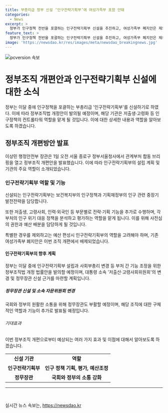 ```yaml
---
title: 부총리급 정부 신설 ‘인구전략기획부’에 여성가족부 포함 안돼
categories:
  - News
excerpt: >
  정부가 인구정책 전반을 포괄하는 인구전략기획부 신설을 추진하고, 여성가족부 폐지안은 제외됐다. 이에 대해 행정안전부 장관은 1일 발표한 정부조직 개편방안에서 설명했다. 새 기관은 인구정책 기능을 담당하며, 각 부처의 인구 위기 대응 정책을 평가하고 예산을 조정하는 역할을 맡을 것으로 알려졌다. 또한, 정무장관 부활과 정부조직법 개정안 발의 등으로 국회-정부 소통을 강화할 계획이다.
feature_text: >
  정부가 인구정책 전반을 포괄하는 인구전략기획부 신설을 추진하고, 여성가족부 폐지안은 제외됐다. 이에 대해 행정안전부 장관은 1일 발표한 정부조직 개편방안에서 설명했다. 새 기관은 인구정책 기능을 담당하며, 각 부처의 인구 위기 대응 정책을 평가하고 예산을 조정하는 역할을 맡을 것으로 알려졌다. 또한, 정무장관 부활과 정부조직법 개정안 발의 등으로 국회-정부 소통을 강화할 계획이다.
image: 'https://newsdao.kr/res/images/meta/newsdao_breakingnews.jpg'
---
```


<p><img src="https://newsdao.kr/res/images/meta/newsdao_breakingnews.jpg" alt="pcversion 속보" /></p>

<h1>정부조직 개편안과 인구전략기획부 신설에 대한 소식</h1>

<p data-ke-size="size16">정부는 이달 중에 인구정책을 포괄하는 부총리급 '인구전략기획부'를 신설하기로 하였다. 이에 따라 정부조직법 개정안이 발의될 예정이며, 해당 기관은 저출생·고령화 등 인구정책의 컨트롤타워 역할을 맡게 될 것입니다. 이에 대한 상세한 내용과 역할을 알아보도록 하겠습니다.</p>

<h2>정부조직 개편방안 발표</h2>

<p data-ke-size="size16">이상민 행정안전부 장관은 1일 오전 서울 종로구 정부서울청사에서 관계부처 합동 브리핑을 열고 정부조직 개편안을 발표했습니다. 이에 따라 인구전략기획부의 설립 계획 및 기관의 주요 역할이 소개되었습니다.</p>

<h3>인구전략기획부 역할 및 기능</h3>

<p data-ke-size="size16">신설되는 인구전략기획부는 보건복지부의 인구정책과 기획재정부의 인구 관련 중장기 발전전략을 담당합니다.</p>

<p data-ke-size="size16">또한 저출생, 고령사회, 인력·외국인 등 부문별로 전략·기획 기능을 추가로 수행하며, 각 부처의 인구 위기 대응 정책을 분석하고 평가하는 역할을 맡게 됩니다. 이를 위해 사전심의 권한과 예산 배분을 담당하게 될 것입니다.</p>

<p data-ke-size="size16">특별한 경우를 제외하고는 예산 편성시 인구전략기획부의 역할을 고려해야 하며, 기존 여성가족부 폐지안은 이번 조직 개편에서 배제되었습니다.</p>

<h4>인구전략기획부의 향후 계획</h4>

<p data-ke-size="size16">정부는 이달 중에 인구전략기획부 설립과 사회부총리 변경 등 부처 간 기능 조정을 위한 정부조직법 개정 법률안을 발의할 예정이며, 대통령 소속 '저출산·고령사회위원회'의 변경 및 정무장관 신설 근거를 마련할 계획입니다.</p>

<h5>정무장관 신설 및 소속 자문위원회 변경</h5>

<p data-ke-size="size16">국회와 정부의 원활한 소통을 위해 정무장관도 부활할 예정이며, 해당 조직에 대한 구체적인 역할과 기능이 추가로 발표될 예정입니다.</p>

<h6>기대효과</h6>

<p data-ke-size="size16">이번 정부조직 개편으로부터 예상되는 여러 가지 효과 및 이점에 대해서 알아보도록 하겠습니다.</p>

<table>
<tbody>
<tr>
<td style="text-align: center; height: 17px;"><b>신설 기관</b></td>
<td style="text-align: center; height: 17px;"><b>역할</b></td>
</tr>
<tr>
<td style="text-align: center; height: 17px;"><b>인구전략기획부</b></td>
<td style="text-align: center; height: 17px;"><b>인구 정책 기획, 평가, 예산조정</b></td>
</tr>
<tr>
<td style="text-align: center; height: 17px;"><b>정무장관</b></td>
<td style="text-align: center; height: 17px;"><b>국회와 정부의 소통 강화</b></td>
</tr>
</tbody>
</table>

<hr>

<p data-ke-size="size16">&nbsp;</p>
실시간 뉴스 속보는, <a href="https://newsdao.kr" rel="dofollow">https://newsdao.kr</a>


